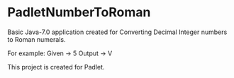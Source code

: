# PadletNumberToRoman

Basic Java-7.0 application created for Converting Decimal Integer numbers to Roman numerals.

For example: 
Given  -> 5
Output -> V

This project is created for Padlet.
